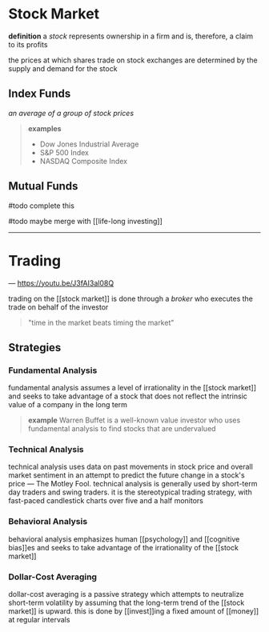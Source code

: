 # Stock Market

**definition** a _stock_ represents ownership in a firm and is, therefore, a claim to its profits

the prices at which shares trade on stock exchanges are determined by the supply and demand for the stock

## Index Funds

_an average of a group of stock prices_

> **examples**
>
> - Dow Jones Industrial Average
> - S&P 500 Index
> - NASDAQ Composite Index

## Mutual Funds

#todo complete this

#todo maybe merge with [[life-long investing]]

---

# Trading

&mdash; <https://youtu.be/J3fAI3al08Q>

trading on the [[stock market]] is done through a _broker_ who executes the trade on behalf of the investor

> "time in the market beats timing the market"

## Strategies

### Fundamental Analysis

fundamental analysis assumes a level of irrationality in the [[stock market]] and seeks to take advantage of a stock that does not reflect the intrinsic value of a company in the long term

> **example** Warren Buffet is a well-known value investor who uses fundamental analysis to find stocks that are undervalued

### Technical Analysis

technical analysis uses data on past movements in stock price and overall market sentiment in an attempt to predict the future change in a stock's price &mdash; The Motley Fool. technical analysis is generally used by short-term day traders and swing traders. it is the stereotypical trading strategy, with fast-paced candlestick charts over five and a half monitors

### Behavioral Analysis

behavioral analysis emphasizes human [[psychology]] and [[cognitive bias]]es and seeks to take advantage of the irrationality of the [[stock market]]

### Dollar-Cost Averaging

dollar-cost averaging is a passive strategy which attempts to neutralize short-term volatility by assuming that the long-term trend of the [[stock market]] is upward. this is done by [[invest]]ing a fixed amount of [[money]] at regular intervals
